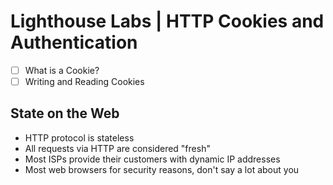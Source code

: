 # Lighthouse Labs | HTTP Cookies and Authentication

* [ ] What is a Cookie?
* [ ] Writing and Reading Cookies

## State on the Web

* HTTP protocol is stateless
* All requests via HTTP are considered "fresh"
* Most ISPs provide their customers with dynamic IP addresses
* Most web browsers for security reasons, don't say a lot about you
